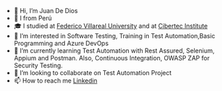 - 👋 Hi, I’m Juan De Dios 
- 🏡 I from Perú 
- 🎓 I studied at [Federico Villareal University](https://web2.unfv.edu.pe/) and at [Cibertec Institute](https://www.cibertec.edu.pe/)
- 👀 I’m interested in Software Testing, Training in Test Automation,Basic Programming and Azure DevOps
- 🌱 I’m currently learning Test Automation with Rest Assured, Selenium, Appium and Postman. Also, Continuous Integration, OWASP ZAP for Security Testing.
- 💞️ I’m looking to collaborate on Test Automation Project
- 📫 How to reach me [Linkedin](https://www.linkedin.com/in/juandediosbaudaziosanchez/)

<!---
juandedios199012/juandedios199012 is a ✨ special ✨ repository because its `README.md` (this file) appears on your GitHub profile.
You can click the Preview link to take a look at your changes.
--->

